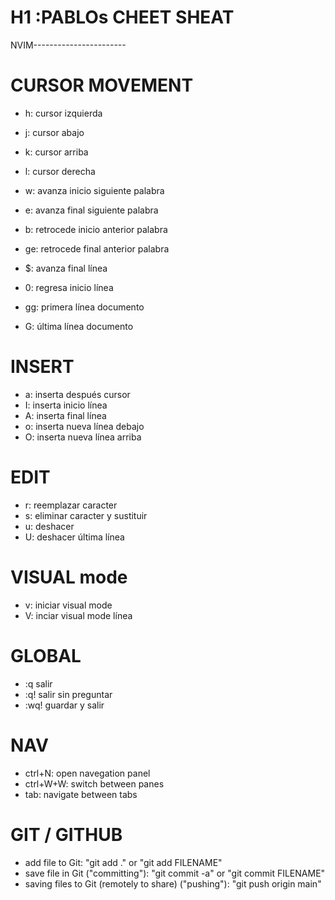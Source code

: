 # H1 :PABLOs CHEET SHEAT

NVIM-----------------------

# CURSOR MOVEMENT

- h:  cursor izquierda
- j:  cursor abajo
- k:  cursor arriba
- l:  cursor derecha

- w:  avanza inicio siguiente palabra
- e:  avanza final siguiente palabra
- b:  retrocede inicio anterior palabra
- ge: retrocede final anterior palabra

- $:  avanza final línea
- 0:  regresa inicio línea

- gg: primera línea documento
- G:  última línea documento

# INSERT
- a:  inserta después cursor
- I:  inserta inicio línea
- A:  inserta final línea
- o:  inserta nueva línea debajo
- O:  inserta nueva línea arriba

# EDIT
- r:  reemplazar caracter
- s:  eliminar caracter y sustituir
- u:  deshacer
- U:  deshacer última línea

# VISUAL mode
- v:  iniciar visual mode
- V:  inciar visual mode línea

# GLOBAL
- :q      salir
- :q!     salir sin preguntar
- :wq!    guardar y salir

# NAV
- ctrl+N: open navegation panel
- ctrl+W+W: switch between panes
- tab: navigate between tabs


# GIT / GITHUB

- add file to Git: "git add ." or "git add FILENAME"
- save file in Git ("committing"): "git commit -a" or "git commit FILENAME"
- saving files to Git (remotely to share) ("pushing"): "git push origin main"
